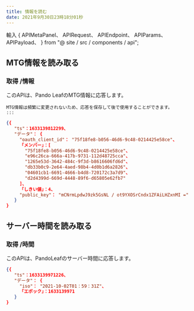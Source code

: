 ```yaml
---
title: 情報を読む
date: 2021年9月30日23時18分01秒
---
```


輸入 { APIMetaPanel、 APIRequest、 APIEndpoint、 APIParams、 APIPayload、 } from "@ site / src / components / api";


## MTG情報を読み取る

### 取得 /情報

このAPIは、Pando LeafのMTG情報に応答します。

````mdx-code-block
MTG情報は頻繁に変更されないため、応答を保存して後で使用することができます。
:::
````

<APIEndpoint base="https://leaf-api.pando.im/api" url="/info" />

<APIMetaPanel />

<APIRequest title="MTG情報を読み取る" method="GET" isPublic base="https://leaf-api.pando.im/api" url='/info' />

```json title="Response"
{{
   "ts"：1633139812299、
   "データ"： {
     "oauth_client_id"： "75f18fe8-b056-46d6-9c48-0214425e58ce"、
     「メンバー」：[
       "75f18fe8-b056-46d6-9c48-0214425e58ce"、
       "e96c26ca-666a-417b-9731-112d48725cca"、
       "1265e53d-3642-484c-9f3d-b8616606fd6d"、
       "db33b0c9-2e64-4aed-98b4-4d0b1d6a2826"、
       "04601cb1-6691-4666-b4d8-720172c3a7d9"、
       "d2d4399d-669d-4448-89f6-d65805e62fb7"
     ]、
     「しきい値」：4、
     "public_key"： "mCNrmLpdwJ9zk5GsNL / ot9YXOSrCndx1ZFAiLHZxnMI ="
   }
}
```

## サーバー時間を読み取る

### 取得 /時間

このAPIは、PandoLeafのサーバー時間に応答します。

<APIEndpoint base="https://leaf-api.pando.im/api" url="/time" />

<APIMetaPanel />

<APIRequest title="サーバー時間を読み取る" method="GET" isPublic base="https://leaf-api.pando.im/api" url='/time' />

```json title="Response"
{{
   "ts"：1633139971226、
   "データ"： {
     "iso"： "2021-10-02T01：59：31Z"、
     「エポック」：1633139971
   }
}
```